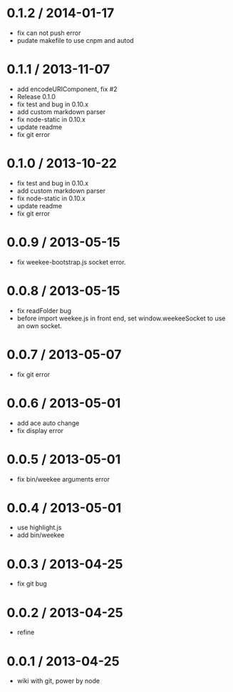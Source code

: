 
0.1.2 / 2014-01-17
==================

  * fix can not push error
  * pudate makefile to use cnpm and autod

0.1.1 / 2013-11-07
==================

  * add encodeURIComponent, fix #2
  * Release 0.1.0
  * fix test and bug in 0.10.x
  * add custom markdown parser
  * fix node-static in 0.10.x
  * update readme
  * fix git error

0.1.0 / 2013-10-22
==================

  * fix test and bug in 0.10.x
  * add custom markdown parser
  * fix node-static in 0.10.x
  * update readme
  * fix git error

0.0.9 / 2013-05-15
==================

  * fix weekee-bootstrap.js socket error.

0.0.8 / 2013-05-15
==================

  * fix readFolder bug
  * before import weekee.js in front end, set window.weekeeSocket to use an own socket.

0.0.7 / 2013-05-07
==================

  * fix git error

0.0.6 / 2013-05-01
==================

  * add ace auto change
  * fix display error

0.0.5 / 2013-05-01
==================

  * fix bin/weekee arguments error

0.0.4 / 2013-05-01
==================

  * use highlight.js
  * add bin/weekee

0.0.3 / 2013-04-25
==================

  * fix git bug

0.0.2 / 2013-04-25
==================

  * refine

0.0.1 / 2013-04-25
==================

  * wiki with git, power by node
